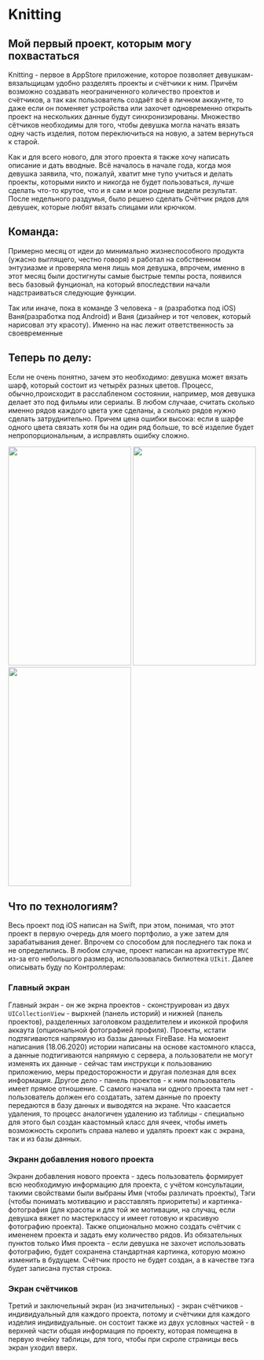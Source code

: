 # Knitting
## Мой первый проект, которым могу похвастаться

Knitting -  первое в AppStore приложение, которое позволяет девушкам-вязальщицам удобно разделять проекты и счётчики к ним. Причём возможно создавать неограниченного количество проектов и счётчиков, а так как пользователь создаёт всё в личном аккаунте, то даже если он поменяет устройства или захочет одновременно открыть проект на нескольких данные будут синхронизированы. Множество сётчиков необходимы для того, чтобы девушка могла начать вязать одну часть изделия, потом переключиться на новую, а затем вернуться к старой.

Как и для всего нового, для этого проекта я также хочу написать описание и дать вводные. Всё началось в начале года, когда моя девушка заявила, что, пожалуй, хватит мне тупо учиться и делать проекты, которыми никто и никогда не будет пользоваться, лучше сделать что-то крутое, что и я сам и мои родные видели результат. После недельного раздумья, было решено сделать Счётчик рядов для девушек, которые любят вязать спицами или крючком.

## Команда:
Примерно месяц от идеи до минимально жизнеспособного продукта (ужасно выглящего, честно говоря) я работал на собственном энтузиазме и проверяла меня лишь моя девушка, впрочем, именно в этот месяц были достигнуты самые быстрые темпы роста, появился весь базовый фунционал, на который впоследствии начали надстраиваться следующие функции.

Так или иначе, пока в команде 3 человека - я (разработка под iOS) Ваня(разработка под Android) и Ваня (дизайнер и тот человек, который нарисовал эту красоту). Именно на нас лежит ответственность за своевременные 

## Теперь по делу:

Если не очень понятно, зачем это необходимо: девушка может вязать шарф, который состоит из четырёх разных цветов. Процесс, обычно,происходит в расслабленом состоянии, например, моя девушка делает это под фильмы или сериалы. В любом случаае, считать сколько именно рядов каждого цвета уже сделаны, а сколько рядов нужно сделать затруднительно. Причем цена ошибки высока: если в шарфе одного цвета связать хотя бы на один ряд больше, то всё изделие будет непропорциональным, а исправлять ошибку сложно.

<img src="https://s385sas.storage.yandex.net/rdisk/4fb044f3b7e77b0997c169c58fc0d7cba08aaa9c0c4e8f72f19b1a21260e4f5f/5eebbb0e/gp6Xy8PTyCjPGTZNEvZJH7yiYkWv-hoy_UIwhap0fxxgsOBXHbAb9qE_QQTuj6Zi-cTkKMOqT22ZwzP3jG69iw==?uid=412147024&filename=Снимок+экрана+2020-06-18+в+18.02.04.png&disposition=inline&hash=&limit=0&content_type=image%2Fpng&tknv=v2&owner_uid=412147024&fsize=489582&media_type=image&etag=6f624017a5030134886902679ca1d5ca&hid=69532f404425b8cb1c9e4cc44f70e260&rtoken=LEVqzPYyBfaF&force_default=yes&ycrid=na-f09b0bef9a863a620f021589e98859ec-downloader21f&ts=5a86076eb1d40&s=57ec71e6172ee7a7773f0e44f6fd9a7c62afb7a3dd93b0247475e5490f7968f5&pb=U2FsdGVkX1_0NIFIskl04Xgsn3W2BmLV4IyYSnfVcyBw1xa5O-884_NFojUonmfa1J4yFlPTvF3OFFOeYoSIPT7mDJzhLECJ796o84D_kb0" height="445" width="250"> <img src="https://s126vla.storage.yandex.net/rdisk/2ffefefa3e0252b465dacef58298508be8bf30bcca0aef9a8379fa8d3b381c91/5eebbb2b/gp6Xy8PTyCjPGTZNEvZJH-F-c8e3NgcBqeHsGlech9GUsrzMuH87uIPzOnIz8UUE9swSB7PODgYyybhsdHzKqQ==?uid=412147024&filename=Снимок+экрана+2020-06-18+в+18.02.22.png&disposition=inline&hash=&limit=0&content_type=image%2Fpng&tknv=v2&owner_uid=412147024&etag=8fe23aa096e790cfe9062e58939d1c5e&media_type=image&fsize=155533&hid=36f537ba1c087fbc4bf17b60bdaf9072&rtoken=TjqtHpSCcrJi&force_default=yes&ycrid=na-ece46864d796fde4f9e23aa8be69a817-downloader21f&ts=5a86078b4e0c0&s=ba328e28f1e4f94c12b479c3c744688b21fd611334a7f825650a0f309f510e3c&pb=U2FsdGVkX19WyduevTUKVgXv-kZDIVDesveoZeZWc65oPR8NGMPLKdG3oboumyG9B_Na_FSe-CzyKbPO7-6dOMwbeufJdZfdiev5Pm1hH_s" height="445" width="250"> <img src="https://s248vla.storage.yandex.net/rdisk/20115ea91c2a979cf01210f10834d2a2a2c4f0d65ca4c6e81a148dc362cc0258/5eebbb66/gp6Xy8PTyCjPGTZNEvZJH-vp4wR3_fjHWHyBoCE9P1l29BFLjyalO3cKIUa8NW2wHz0Tl5bgfo5lZIGjxnlO6w==?uid=412147024&filename=Снимок+экрана+2020-06-18+в+18.04.52.png&disposition=inline&hash=&limit=0&content_type=image%2Fpng&tknv=v2&owner_uid=412147024&etag=d2770b3663bc89767689d0bb11cecb82&hid=3d7e102b12c74e6f5276b6dce72accbb&media_type=image&fsize=148573&rtoken=DsfjpkmjE73W&force_default=yes&ycrid=na-b3adc75ce319185206b4f290833f2fff-downloader21f&ts=5a8607c392580&s=cd8c9de941c9089a460a7ebf4488d3976433438b95ba53f014dcf443df2c32a0&pb=U2FsdGVkX1-PM6glUVMzzagoXAY7hwE7pJxqnAWrsuiEOX3AIKNty96UeoYnKUUecFwEraeMHU9pTZsw8YNHQ2tA-iSY8K9_LP5WQhjViLs" height="445" width="250"> 

## Что по технологиям?

Весь проект под iOS написан на Swift, при этом, понимая, что этот проект в первую очередь для моего портфолио, а уже затем для зарабатывания денег. Впрочем со способом для последнего так пока и не определились. В любом случае, проект написан на архитектуре `MVC` из-за его небольшого размера, использовалась билиотека `UIkit`. Далее описывать буду по Контроллерам:

   ### Главный экран
   
   Главный экран - он же экрна проектов - сконструирован из двух `UICollectionView` - вырхней (панель историй) и нижней (панель проектов), разделенных заголовком разделителем и иконкой профиля аккаута (опциональной фотографией профиля). Проекты, кстати подтягиваются напрямую из баззы данных FireBase. На момоент написания (18.06.2020) истории написаны на основе кастомного класса, а данные подтигиваются напрямую с сервера, а пользователи не могут изменять их данные - сейчас там инструкци к пользованию приложению, меры предосторожности и другая полезная для всех информация. 
   Другое дело - панель проектов - к ним пользователь имеет прямое отношение. С самого начала ни одного проекта там нет - пользователь должен его создатать, затем данные по проекту передаются в базу данных и выводятся на экране. Что каасается удаления, то процесс аналогичен удалению из таблицы - специально для этого был создан каастомный класс для ячеек, чтобы иметь возможность скролить справа налево и удалять проект как с экрана, так и из базы данных.
   
   ### Экранн добавления нового проекта
   
   Экранн добавления нового проекта - здесь пользователь формирует всю необходимую информацию для проекта, с учётом консультации, такими свойствами были выбраны Имя (чтобы различать проекты), Тэги (чтобы понимать мотивацию и расставлять приоритеты) и картинка-фотография (для красоты и для той же мотивации, на случац, если девушка вяжет по мастерклассу и имеет готовую и красивую фотографию проекта). Также опционально можно создать счётчик с имененем проекта и задать ему количество рядов. Из обязательных пунктов только Имя проекта - если девушка не захочет использовать фотографию, будет сохранена стандартная картинка, которую можно изменить в будущем. Счётчик просто не будет создан, а в качестве тэга будет записана пустая строка.
   
   ### Экран счётчиков
   
   Третий и заключельный экран (из значительных) - экран счётчиков - индивидуальный для каждого проекта, потому и счётчики для каждого изделия индивидуальные. он состоит также из двух условных частей - в верхней части общая информация по проекту, которая помещена в первую ячейку таблицы, для того, чтобы при скроле страницы весь экран уходил вверх.



